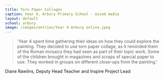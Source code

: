 ```yaml
---
title: Torn Paper Collages
caption: Year 4, Arbury Primary School - mixed media
layout: default
school: arbury
image: /images/entries/Year 4 Arbury online.jpeg
---
```


> 'Year 4 spent time gathering their ideas on how they could explore the painting.  They decided to use torn paper collage, as it reminded them of the Roman mosaics they had seen as part of their topic work. Some of the children brought in magazines and scraps of special paper to use. They worked in groups on different close-ups from the painting.'

Diane Rawlins, Deputy Head Teacher and Inspire Project Lead
